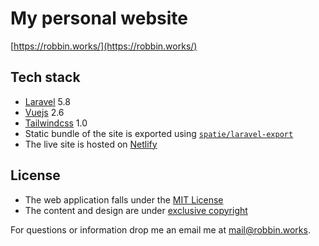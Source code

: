 # My personal website

[https://robbin.works/](https://robbin.works/)

## Tech stack
 
- [Laravel](https://laravel.com) 5.8
- [Vuejs](https://vuejs.org/) 2.6
- [Tailwindcss](https://tailwindcss.com/docs/what-is-tailwind/) 1.0
- Static bundle of the site is exported using [`spatie/laravel-export`](https://github.com/spatie/laravel-export)
- The live site is hosted on [Netlify](https://www.netlify.com/)

## License

- The web application falls under the [MIT License](https://choosealicense.com/licenses/mit/)
- The content and design are under [exclusive copyright](https://choosealicense.com/no-license/)

For questions or information drop me an email me at mail@robbin.works.
